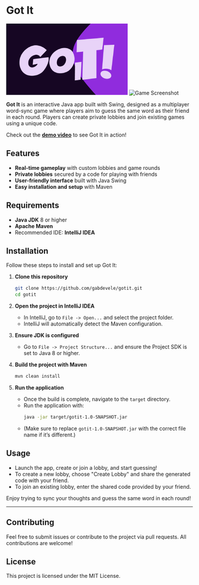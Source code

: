 # Got It

![Got It Logo](https://raw.githubusercontent.com/gabdevele/gotit/refs/heads/master/highseas/projectlogo.png)
![Game Screenshot](https://i.ibb.co/c8zDjcd/Screenshot-2024-11-06-00-47-38.png)

**Got It** is an interactive Java app built with Swing, designed as a multiplayer word-sync game where players aim to guess the same word as their friend in each round. Players can create private lobbies and join existing games using a unique code.

Check out the [**demo video**](https://youtu.be/yi2EbaPHHDc) to see Got It in action!

## Features

- **Real-time gameplay** with custom lobbies and game rounds
- **Private lobbies** secured by a code for playing with friends
- **User-friendly interface** built with Java Swing
- **Easy installation and setup** with Maven

## Requirements

- **Java JDK** 8 or higher
- **Apache Maven**
- Recommended IDE: **IntelliJ IDEA**

## Installation

Follow these steps to install and set up Got It:

1. **Clone this repository**
    ```bash
    git clone https://github.com/gabdevele/gotit.git
    cd gotit
    ```

2. **Open the project in IntelliJ IDEA**
   - In IntelliJ, go to `File -> Open...` and select the project folder.
   - IntelliJ will automatically detect the Maven configuration.

3. **Ensure JDK is configured**
   - Go to `File -> Project Structure...` and ensure the Project SDK is set to Java 8 or higher.

4. **Build the project with Maven**
    ```bash
    mvn clean install
    ```

5. **Run the application**
   - Once the build is complete, navigate to the `target` directory.
   - Run the application with:
     ```bash
     java -jar target/gotit-1.0-SNAPSHOT.jar
     ```
   - (Make sure to replace `gotit-1.0-SNAPSHOT.jar` with the correct file name if it’s different.)

## Usage

- Launch the app, create or join a lobby, and start guessing!
- To create a new lobby, choose "Create Lobby" and share the generated code with your friend.
- To join an existing lobby, enter the shared code provided by your friend.

Enjoy trying to sync your thoughts and guess the same word in each round!

---

## Contributing

Feel free to submit issues or contribute to the project via pull requests. All contributions are welcome!

## License

This project is licensed under the MIT License.
